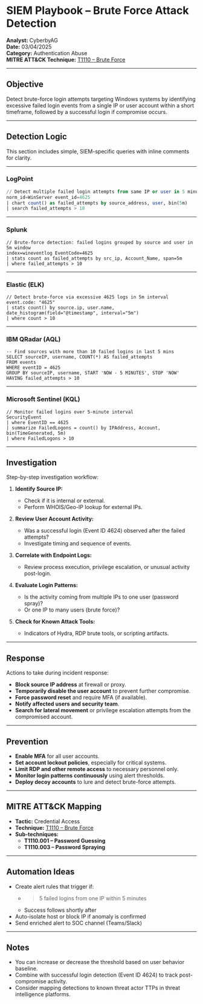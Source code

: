 # SIEM Playbook – Brute Force Attack Detection

**Analyst:** CyberbyAG  
**Date:** 03/04/2025  
**Category:** Authentication Abuse  
**MITRE ATT&CK Technique:** [T1110 – Brute Force](https://attack.mitre.org/techniques/T1110/)  

---

## Objective

Detect brute-force login attempts targeting Windows systems by identifying excessive failed login events from a single IP or user account within a short timeframe, followed by a successful login if compromise occurs.

---

## Detection Logic

This section includes simple, SIEM-specific queries with inline comments for clarity.

---

### LogPoint

```sql
// Detect multiple failed login attempts from same IP or user in 5 minutes
norm_id=WinServer event_id=4625
| chart count() as failed_attempts by source_address, user, bin(5m)
| search failed_attempts > 10
```

---

### Splunk

```spl
// Brute-force detection: failed logins grouped by source and user in 5m window
index=wineventlog EventCode=4625
| stats count as failed_attempts by src_ip, Account_Name, span=5m
| where failed_attempts > 10
```

---

### Elastic (ELK)

```kql
// Detect brute-force via excessive 4625 logs in 5m interval
event.code: "4625"
| stats count() by source.ip, user.name, date_histogram(field="@timestamp", interval="5m")
| where count > 10
```

---

### IBM QRadar (AQL)

```aql
-- Find sources with more than 10 failed logins in last 5 mins
SELECT sourceIP, username, COUNT(*) AS failed_attempts
FROM events
WHERE eventID = 4625
GROUP BY sourceIP, username, START 'NOW - 5 MINUTES', STOP 'NOW'
HAVING failed_attempts > 10
```

---

### Microsoft Sentinel (KQL)

```kql
// Monitor failed logins over 5-minute interval
SecurityEvent
| where EventID == 4625
| summarize FailedLogons = count() by IPAddress, Account, bin(TimeGenerated, 5m)
| where FailedLogons > 10
```

---

## Investigation

Step-by-step investigation workflow:

1. **Identify Source IP:**
   - Check if it is internal or external.
   - Perform WHOIS/Geo-IP lookup for external IPs.

2. **Review User Account Activity:**
   - Was a successful login (Event ID 4624) observed after the failed attempts?
   - Investigate timing and sequence of events.

3. **Correlate with Endpoint Logs:**
   - Review process execution, privilege escalation, or unusual activity post-login.

4. **Evaluate Login Patterns:**
   - Is the activity coming from multiple IPs to one user (password spray)?
   - Or one IP to many users (brute force)?

5. **Check for Known Attack Tools:**
   - Indicators of Hydra, RDP brute tools, or scripting artifacts.

---

## Response

Actions to take during incident response:

- **Block source IP address** at firewall or proxy.
- **Temporarily disable the user account** to prevent further compromise.
- **Force password reset** and require MFA (if available).
- **Notify affected users and security team**.
- **Search for lateral movement** or privilege escalation attempts from the compromised account.

---

## Prevention

- **Enable MFA** for all user accounts.
- **Set account lockout policies**, especially for critical systems.
- **Limit RDP and other remote access** to necessary personnel only.
- **Monitor login patterns continuously** using alert thresholds.
- **Deploy decoy accounts** to lure and detect brute-force attempts.

---

## MITRE ATT&CK Mapping

- **Tactic:** Credential Access  
- **Technique:** [T1110 – Brute Force](https://attack.mitre.org/techniques/T1110/)  
- **Sub-techniques:**  
  - **T1110.001 – Password Guessing**  
  - **T1110.003 – Password Spraying**  

---

## Automation Ideas

- Create alert rules that trigger if:
  - >5 failed logins from one IP within 5 minutes
  - Success follows shortly after
- Auto-isolate host or block IP if anomaly is confirmed
- Send enriched alert to SOC channel (Teams/Slack)

---

## Notes

- You can increase or decrease the threshold based on user behavior baseline.
- Combine with successful login detection (Event ID 4624) to track post-compromise activity.
- Consider mapping detections to known threat actor TTPs in threat intelligence platforms.

